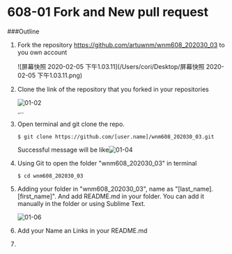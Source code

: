 # 608-01 Fork and New pull request

###Outline

1. Fork the repository https://github.com/artuwnm/wnm608_202030_03 to you own account

   ![屏幕快照 2020-02-05 下午1.03.11](/Users/cori/Desktop/屏幕快照 2020-02-05 下午1.03.11.png)

2. Clone the link of the repository that you forked in your repositories

   ![01-02](/Users/cori/Desktop/2020/608/notes/pic/01-02.png)

   <img src="/Users/cori/Desktop/2020/608/notes/pic/01-03.png" alt="01-03" style="zoom:25%;" />

3. Open terminal and git clone the repo.

   ```git
   $ git clone https://github.com/[user.name]/wnm608_202030_03.git
   ```

   Successful message will be like![01-04](/Users/cori/Desktop/2020/608/notes/pic/01-04.png)

4. Using Git to open the folder "wnm608_202030_03" in terminal

   ```git
   $ cd wnm608_202030_03
   ```

5. Adding your folder in "wnm608_202030_03", name as "[last_name].[first_name]". And add README.md in your folder. You can add it manually in the folder or using Sublime Text.

   ![01-06](/Users/cori/Desktop/2020/608/notes/pic/01-06.png)

6. Add your Name an Links in your README.md 

7. 